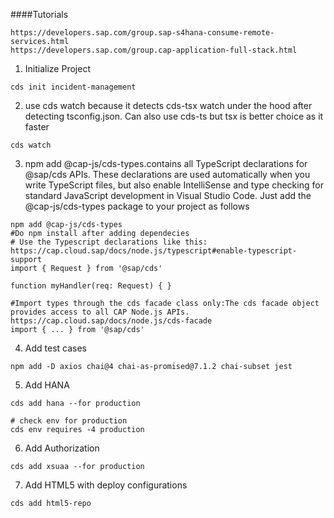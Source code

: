 ####Tutorials

```url
https://developers.sap.com/group.sap-s4hana-consume-remote-services.html
https://developers.sap.com/group.cap-application-full-stack.html
```

1. Initialize Project

```shell
cds init incident-management
```

2. use cds watch because it detects cds-tsx watch under the hood after detecting tsconfig.json.
   Can also use cds-ts but tsx is better choice as it faster

```shell
cds watch
```

3. npm add @cap-js/cds-types.contains all TypeScript declarations for @sap/cds APIs. These declarations are used automatically when you write TypeScript files, but also enable IntelliSense and type checking for standard JavaScript development in Visual Studio Code. Just add the @cap-js/cds-types package to your project as follows

```shell
npm add @cap-js/cds-types
#Do npm install after adding dependecies
# Use the Typescript declarations like this: https://cap.cloud.sap/docs/node.js/typescript#enable-typescript-support
import { Request } from '@sap/cds'

function myHandler(req: Request) { }

#Import types through the cds facade class only:The cds facade object provides access to all CAP Node.js APIs. https://cap.cloud.sap/docs/node.js/cds-facade
import { ... } from '@sap/cds'
```

4. Add test cases

```shell
npm add -D axios chai@4 chai-as-promised@7.1.2 chai-subset jest
```

5. Add HANA

```shell
cds add hana --for production

# check env for production
cds env requires -4 production

```

6. Add Authorization

```shell
cds add xsuaa --for production

```

7. Add HTML5 with deploy configurations

```shell
cds add html5-repo
```
